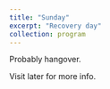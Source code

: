 ```yaml
---
title: "Sunday"
excerpt: "Recovery day"
collection: program
---
```


Probably hangover.

Visit later for more info.